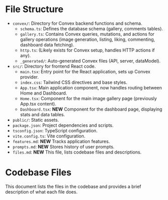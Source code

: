 # File Structure

- `convex/`: Directory for Convex backend functions and schema.
  - `schema.ts`: Defines the database schema (gallery, comments tables).
  - `gallery.ts`: Contains Convex queries, mutations, and actions for gallery operations (image generation, listing, liking, commenting, dashboard data fetching).
  - `http.ts`: (Likely exists for Convex setup, handles HTTP actions if any).
  - `_generated/`: Auto-generated Convex files (API, server, dataModel).
- `src/`: Directory for frontend React code.
  - `main.tsx`: Entry point for the React application, sets up Convex provider.
  - `index.css`: Tailwind CSS directives and base styles.
  - `App.tsx`: Main application component, now handles routing between Home and Dashboard.
  - `Home.tsx`: Component for the main image gallery page (previously App.tsx content).
  - `Dashboard.tsx`: **NEW** Component for the dashboard page, displaying stats and data tables.
- `public/`: Static assets.
- `package.json`: Project dependencies and scripts.
- `tsconfig.json`: TypeScript configuration.
- `vite.config.ts`: Vite configuration.
- `features.md`: **NEW** Tracks application features.
- `prompts.md`: **NEW** Stores history of user prompts.
- `files.md`: **NEW** This file, lists codebase files and descriptions.

# Codebase Files

This document lists the files in the codebase and provides a brief description of what each file does.
